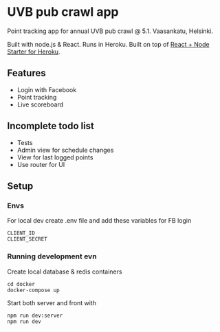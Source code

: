 # UVB pub crawl app

Point tracking app for annual UVB pub crawl @ 5.1. Vaasankatu, Helsinki.

Built with node.js & React. Runs in Heroku.
Built on top of [React + Node Starter for Heroku](https://github.com/alanbsmith/react-node-example).

## Features
* Login with Facebook
* Point tracking
* Live scoreboard

## Incomplete todo list
* Tests
* Admin view for schedule changes
* View for last logged points
* Use router for UI

## Setup

### Envs
For local dev create .env file and add these variables for FB login
```
CLIENT_ID
CLIENT_SECRET
```

### Running development evn
Create local database & redis containers
```
cd docker
docker-compose up
```
Start both server and front with
```
npm run dev:server
npm run dev
```
